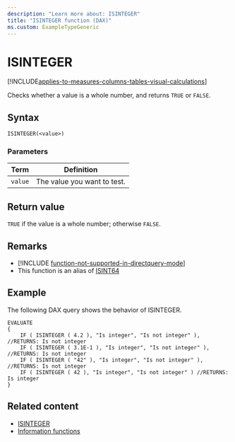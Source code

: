 ```yaml
---
description: "Learn more about: ISINTEGER"
title: "ISINTEGER function (DAX)"
ms.custom: ExampleTypeGeneric
---
```

# ISINTEGER

[!INCLUDE[applies-to-measures-columns-tables-visual-calculations](includes/applies-to-measures-columns-tables-visual-calculations.md)]

Checks whether a value is a whole number, and returns `TRUE` or `FALSE`.

## Syntax

```dax
ISINTEGER(<value>)
```

### Parameters

|Term|Definition|
|--------|--------------|
|`value`|The value you want to test.|

## Return value

`TRUE` if the value is a whole number; otherwise `FALSE`.

## Remarks

- [!INCLUDE [function-not-supported-in-directquery-mode](includes/function-not-supported-in-directquery-mode.md)]
- This function is an alias of [ISINT64](/dax/isint64-function-dax.md)

## Example

The following DAX query shows the behavior of ISINTEGER.

```dax
EVALUATE
{
    IF ( ISINTEGER ( 4.2 ), "Is integer", "Is not integer" ), //RETURNS: Is not integer
    IF ( ISINTEGER ( 3.1E-1 ), "Is integer", "Is not integer" ), //RETURNS: Is not integer
    IF ( ISINTEGER ( "42" ), "Is integer", "Is not integer" ), //RETURNS: Is not integer
    IF ( ISINTEGER ( 42 ), "Is integer", "Is not integer" ) //RETURNS: Is integer
}
```

## Related content

- [ISINTEGER](/dax/isinteger-function-dax.md)
- [Information functions](information-functions-dax.md)
